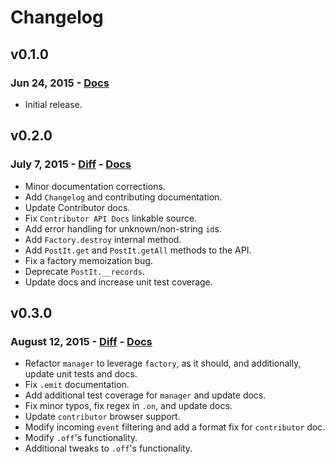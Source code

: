 # Changelog

## v0.1.0

### Jun 24, 2015 - [Docs](https://github.com/outbrain/postit/tree/v0.1.0/docs/contributor)

- Initial release.

## v0.2.0

### July 7, 2015 - [Diff](https://github.com/outbrain/postit/compare/v0.1.0...v0.2.0) - [Docs](https://github.com/outbrain/postit/tree/v0.2.0/docs/contributor/api)

- Minor documentation corrections.
- Add `Changelog` and contributing documentation.
- Update Contributor docs.
- Fix `Contributor API Docs` linkable source.
- Add error handling for unknown/non-string `id`s.
- Add `Factory.destroy` internal method.
- Add `PostIt.get` and `PostIt.getAll` methods to the API.
- Fix a factory memoization bug.
- Deprecate `PostIt.__records`.
- Update docs and increase unit test coverage.

## v0.3.0

### August 12, 2015 - [Diff](https://github.com/outbrain/postit/compare/v0.2.0...v0.3.0) - [Docs](https://github.com/outbrain/postit/tree/v0.3.0/docs/contributor/api)

- Refactor `manager` to leverage `factory`, as it should, and additionally, update unit tests and docs.
- Fix `.emit` documentation.
- Add additional test coverage for `manager` and update docs.
- Fix minor typos, fix regex in `.on`, and update docs.
- Update `contributor` browser support.
- Modify incoming `event` filtering and add a format fix for `contributor` doc.
- Modify `.off`'s functionality.
- Additional tweaks to `.off`'s functionality.
